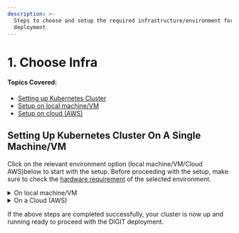 ```yaml
---
description: >-
  Steps to choose and setup the required infrastructure/environment for
  deployment
---
```


# 1. Choose Infra

#### Topics Covered:

* [Setting up Kubernetes Cluster](1.-choose-infra.md#setting-up-kubernetes-cluster-on-a-single-machine-vm)
* [Setup on local machine/VM](1.-choose-infra.md#on-local-machine-vm)
* [Setup on cloud (AWS)](1.-choose-infra.md#on-a-cloud-aws)

## **Setting Up Kubernetes Cluster On A Single Machine/VM**

Click on the relevant environment option (local machine/VM/Cloud AWS)below to start with the setup. Before proceeding with the setup, make sure to check the [hardware requirement](./#hardware-pre-requisites) of the selected environment.

<details>

<summary>On local machine/VM</summary>

**Pre-requisites**

* [x] **Linux distribution** running in a VM or bare metal
  * Install `curl`, `wget` `git`, and `tar` (if they're not already installed):
    * `sudo apt-get install curl git wget tar`
  * Install [Docker](https://docs.docker.com/engine/install/ubuntu/)
  * [Install kubectl](https://kubernetes.io/docs/tasks/tools/install-kubectl-linux/) on Linux
  * Open terminal and Install k3d(v4.4.8) on Linux using the below command
    * `wget -q -O - https://raw.githubusercontent.com/k3d-io/k3d/main/install.sh | TAG=v4.4.8 bash`   &#x20;
*   [x] **OSX or Mac**

    * [Docker Desktop](https://docs.docker.com/docker-for-mac/install/) local Kubernetes cluster enabled
    * [Install kubectl](https://kubernetes.io/docs/tasks/tools/install-kubectl-macos/) on Mac
    * Install k3d on Mac, on terminal use curl command
    * [Homebrew](https://brew.sh) (Homebrew is available for MacOS) using the below command to install curl

    ```
    brew install curl
    ```

    ```
    curl -s https://raw.githubusercontent.com/rancher/k3d/main/install.sh | TAG=v4.4.8 bash
    ```

<!---->

* [x] Windows 10 or above
  * Admin access to follow the steps
  * [Docker Desktop for windows](https://docs.docker.com/docker-for-windows/install/#system-requirements-for-wsl-2-backend) need to be installed ( make sure wsl is installed to run Docker Desktop )
  * [Install kubectl](https://kubernetes.io/docs/tasks/tools/install-kubectl-windows/) on Windows
  * [Install Chocolatey](https://chocolatey.org) package manager for windows
  * Install [GitBash](https://git-scm.com/download/win) as an alternative command prompt that allows most of the Linux commands on windows.
  * [Install k3d](https://github.com/k3d-io/k3d/releases/download/v4.4.8/k3d-windows-amd64.exe)(v4.4.8)

### Create Lightweight Kubernetes Cluster

Ensure that the docker is running and you have the admin privileges for the device. Run the following in the terminal/command prompt.

<mark style="color:red;">**Note:**</mark> <mark style="color:red;"></mark><mark style="color:red;">Make sure the k3d is already installed as part of the pre-requisites.</mark>&#x20;

Start with the setup of the lightweight Kubernetes cluster on your local machine/VM. Execute all the instructions as admin/root/sudoer to give the installer full access to provision the required system resources/folders etc.&#x20;

1. Create the "Kube" directory in the desired place (ensure you use the right dir path if it is different from the example) and change permission. This is used as k3d cluster persistent storage to store metadata and container logs.
   * **For Linux/Mac**&#x20;
     1. ```
        cd ~
        mkdir kube
        chmod 777 kube
        cd kube
        pwd  #copy the path you get here. Provide an absolute path to below k3d cmd, by replacing "/home/<user_name>/kube" with your directory path
        ```
   * **For Windows**
     1. ```
        cd D:\
        mkdir kube
        wsl chmod -R 777 kube
        cd kube
        pwd  #copy the path you get here. Provide an absolute path to below k3d cmd, by replacing "/home/<user_name>/kube" with your directory path
        ```
2.  Create a k3d cluster with a single master node and 2 agents (Worker Nodes) and mount the above-created directory (for data persistence). Here's where it stores all the metadata and persists the logs of the workloads.

    *   ```
        k3d cluster create --k3s-server-arg "--no-deploy=traefik" --agents 2 -v "/home/<user_name>/kube:/kube@agent[0,1]" -v "/home/<user_name>/kube:/kube@server[0]" --port "80:80@loadbalancer"
        ```



    <mark style="background-color:blue;">**NOTE:**</mark> <mark style="background-color:blue;"></mark><mark style="background-color:blue;">Update "/home/\<user\_name>/kube" path in the above cmd with your respective absolute path.</mark>&#x20;
3. Once the cluster creation is successful, get the kubeconfig file, that enables you to connect to the cluster.
   *   ```
       k3d kubeconfig get k3s-default > myk3dconfig
       ```

       ```
       export KUBECONFIG=<path-to-your-kube_config>
       ```
   * ```
     kubectl config use-context k3d-k3s-default --kubeconfig=myk3dconfig
     ```
4. Verify the cluster creation by running the following commands from your local machine where the kubectl is installed. It provides the sample output as below if everything works fine.
   *   ```
       kubectl cluster-info
       ```

       `OutPut`

       ```
       Kubernetes control plane is running at https://0.0.0.0:33931
       CoreDNS is running at https://0.0.0.0:33931/api/v1/namespaces/kube-system/services/kube-dns:dns/proxy
       Metrics-server is running at https://0.0.0.0:33931/api/v1/namespaces/kube-system/services/https:metrics-server:/proxy
       ```


   *   ```
       k3d cluster list
       ```

       `OutPut`

       ```
       NAME          SERVERS   AGENTS   LOADBALANCER
       k3s-default   1/1       2/2      true
       ```


   *   ```
       kubectl get nodes
       ```

       `OutPut`

       ```
       NAME                       STATUS   ROLES                  AGE     VERSION
       k3d-k3s-default-agent-0    Ready    <none>                 3d18h   v1.21.1+k3s1
       k3d-k3s-default-agent-1    Ready    <none>                 3d18h   v1.21.1+k3s1
       k3d-k3s-default-server-0   Ready    control-plane,master   3d18h   v1.21.1+k3s1
       ```


   *   ```
       kubectl top nodes
       ```

       `OutPut`

       ```
       W0625 07:56:24.588781   12810 top_node.go:119] Using json format to get metrics. Next release will switch to protocol-buffers, switch early by passing --use-protocol-buffers flag
       NAME                       CPU(cores)   CPU%   MEMORY(bytes)   MEMORY%   
       k3d-k3s-default-agent-0    547m         6%     1505Mi          9%        
       k3d-k3s-default-agent-1    40m          0%     2175Mi          13%       
       k3d-k3s-default-server-0   59m          0%     2286Mi          14%  
       ```



</details>

<details>

<summary>On a Cloud (AWS)</summary>

### Pre-reads <a href="#pre-reads" id="pre-reads"></a>

Know what is terraform: [https://youtu.be/h970ZBgKINg](https://youtu.be/h970ZBgKINg)​

### Pre-requisites <a href="#prerequisites" id="prerequisites"></a>

1. Install [**terraform**](https://releases.hashicorp.com/terraform/0.14.10/) for the Infra-as-code (IaC) to provision cloud resources as code and with desired resource graph. It also helps in destroying the cluster in one go. **The desired terraform version is 0.14.10.**

* Follow the below and follow steps under **Install terraform manually**\
  [**https://cloudlinuxtech.com/install-terraform-on-ubuntu-uninstall-terraform/**](https://cloudlinuxtech.com/install-terraform-on-ubuntu-uninstall-terraform/)

<!---->

* If you already have a different version of the terraform version running install [tfswitch](https://github.com/warrensbox/terraform-switcher) which would allow you to have multiple terraform versions in the same machine and toggle between the desired versions.

&#x20; 2\. ​[Setup your AWS account](https://egov.awsapps.com/start#/).

&#x20; 3\. If you are not using the eGov AWS account, **open 80, 22, and 6550 ports** in a default [security group](https://vanchiv.com/open-port-on-aws-ec2-instance/).

### 1. Launching VM/Instance using Terraform <a href="#1.-launching-vm-instance-using-terraform" id="1.-launching-vm-instance-using-terraform"></a>

**Step 1:** Clone the following [DIGIT Devops GitRepo](https://github.com/egovernments/DIGIT-DevOps). You may have to [install git](https://docs.github.com/en/github/creating-cloning-and-archiving-repositories/cloning-a-repository-from-github/cloning-a-repository) and then run [git clone](https://docs.github.com/en/github/creating-cloning-and-archiving-repositories/cloning-a-repository-from-github/cloning-a-repository) it to your machine.

```
git clone -b quickstart https://github.com/egovernments/DIGIT-DevOps 
```

**Step 2:** After cloning the repo CD into the folder DIGIT-DevOps and type the "code" command. This opens the visual editor and the DIGIT-DevOps repo files.

```
cd DIGIT-DevOps/infra-as-code/terraform/quickstart-aws-ec2
code
```

**Step 3:** Generate [ssh key](https://linuxhint.com/generate-ssh-key-ubuntu/)&#x20;

**Step 4:** The following [main.tf ](https://vscode.dev/github/egovernments/DIGIT-DevOps/blob/quickstart/infra-as-code/terraform/digit-quickstart-aws/main.tf)will create ec2 instance.

```
provider "aws" {
  region = "${var.region}"
}
module "ssh_key" {
  source             = "../modules/instance/aws-ec2"
  key_name           =  "${var.key_name}"
  public_key         =  "${var.public_key}"
} 

resource "aws_instance" "digit-quickstart-vm" {
  ami                    = "${var.ami_name_value}"
  instance_type          = "${var.instance_type}"
  key_name               = module.ssh_key.ssh_key_name
  monitoring             =  false
  associate_public_ip_address = true
  availability_zone      =  "ap-south-1b"

  tags = {
    Name = "${var.tag}"
  }
}
```

**Step 5:** Update [variables.tf](https://vscode.dev/github/egovernments/DIGIT-DevOps/blob/quickstart/infra-as-code/terraform/digit-quickstart-aws/variables.tf)

```
variable "region" {
  default = "ap-south-1"
}

variable "ami_name_value" {
  default = "ami-0bb9e2d19522c61d4"
}

variable "instance_type" {
  default = "c5.2xlarge"
}

## The VM capacity may depend on the H/W requirement of the number of DIGIT modules that you may try for the POC
## Eg: 


variable "tag" {
    default = "digit-quickstart-vm" ## change tag name eg. digit-quickstart-vm_your-name_name
}

## change ssh public_key with your public ssh key
variable "public_key" {
  default = "ssh-rsa <asfas>/Gy6w0PPSnnfl/AWXO7ckFtEXQbdz9Y15zeUFKgUsbklXxmC6D37BkPGu+IjCZSOttPV+PRM0Dnf0jQLvMV0UhEkguD9ALC5xikqNlFyPH5bGetWDxtLbn61tnoOIYG6lXAdk2Oe35yWWt3ZgcccWtYuRwDo0ofBwY9jWOkEcCefDyYg+S7h1VzNsbB9DsFv0vPcaxHcZK8bLdyhnz1+9rXy/flbiS5kE0O97aZ4zm4wAmqiivN2wWhUez18k2Mcs= demo@demo" 
  description = "ssh key"
}


variable "key_name" {
  default = "digit-quickstart-vm"  ## change ssh key_name eg.digit-quickstart-vm-your_name
  description = "ssh key name"
}
```

**Step 6:** Export AWS Profile.

```
export AWS_PROFILE=digit-quickstart-poc
```

**Step 7:** Terraform Execution

```
cd DIGIT-DevOps/infra-as-code/terraform/quickstart-aws-ec2
```

```
terraform init
terraform plan
terraform apply
```

**Step 8:** The terraform apply command displays the results of creating the resource defined in the configuration files.

<mark style="color:red;background-color:blue;">**Note:**</mark> <mark style="color:red;background-color:blue;"></mark><mark style="color:red;background-color:blue;">Copy the "Public IP" from the outputs.</mark>

```
module.ssh_key.aws_key_pair.ssh_key: Creating...
module.ssh_key.aws_key_pair.ssh_key: Creation complete after 0s [id=digit-quickstart-vm]
aws_instance.digit-quickstart-poc: Creating...
aws_instance.digit-quickstart-poc: Still creating... [10s elapsed]
aws_instance.digit-quickstart-poc: Creation complete after 12s [id=i-05764e3b780d836dd]

Apply complete! Resources: 2 added, 0 changed, 0 destroyed.

Outputs:

public_ip = "<some_public_ip>"
```

**Step 9:** The terraform output provides the VM/instance public IP. Use the same to log in.

```
ssh -i <path_to_ssh_private_key> ubuntu@<your_vm_public_ip>
NOTE: replace IP <your_vm_public_ip> with your respective public IP
```

After logging into the newly provisioned AWS ec2 instance perform the steps below:

### 2. Create a Lightweight Kubernetes Cluster <a href="#2.-create-a-lightweight-kubernetes-cluster" id="2.-create-a-lightweight-kubernetes-cluster"></a>

Ensure that the VM meets the prescribed [pre-requisites](./#hardware-pre-requisites). Execute the commands below. In case, you are trying to set up on any other VM of your choice - ensure that the mentioned software/tools are installed and you have admin access to the machine.

To set up the lightweight Kubernetes cluster on your VM - execute all the instructions as admin/root/sudoer to give the installer full access to provision the required system resources/folders etc.

* [x] Create "Kube" directory in the desired place (ensure you use the right dir path if it is different from the example) and change permission accordingly. This will be used as k3d cluster persistent storage to store all the metadata and container logs.

```
sudo mkdir ~/kube
sudo chmod -R 777 ~/kube
cd ~/kube
pwd  

#copy the path you get here. Provide an absolute path to below k3d cmd, by replacing "/home/<user_name>/kube" with your directory path
eg: /home/<your_user_name>/kube
```

* [x] Create a k3d cluster with a single master node and 2 agents (Worker Nodes) and mount the above-created directory (for data persistence). Here's where it stores all the metadata and persists the logs of the workloads.

**Notes**:

* Update "/home/\<your\_user\_name>/kube" path in the cmd below using the respective absolute path.
* To route the traffic to the above-created cluster to connect to the cluster from the local machine/laptop using kubeconfig file.
* Update \<VM\_Private\_IP> with VM Private IP, use the below command on the VM terminal to get private IP.

```
ip a | grep "inet " | grep -v  "127.0.0.1" | awk -F " " '{print $2}'|awk -F "/" '{print $1}'|head -n1   
```

* Update \<VM\_Public\_IP> with VM's Public IP which you used to ssh into VM.

```
sudo k3d cluster create \
--api-port <VM_Private_IP>:6550 \
--k3s-server-arg "--no-deploy=traefik" \
--k3s-server-arg "--tls-san=<VM_Public_IP>" \
--agents 2 \
-v "/home/<your_user_name>/kube:/kube@agent[0,1]" \
-v "/home/<your_user_name>/kube:/kube@server[0]" \
--port "80:80@loadbalancer" 

```

* [x] Once the cluster is created successfully, fetch the kubeconfig file that allows you to connect to the cluster.

<!---->

* [ ] `sudo k3d kubeconfig get k3s-default > myk3dconfig`
* [ ] `sudo kubectl config use-context k3d-k3s-default --kubeconfig=myk3dconfig`
* [x] Verify the cluster creation by running the following commands from your AWS VM where the kubectl is installed. It gives the sample output as below if everything works fine.
*   [x] `sudo kubectl cluster-info`

    `OutPut`

```
Kubernetes control plane is running at https://0.0.0.0:33931
CoreDNS is running at https://0.0.0.0:33931/api/v1/namespaces/kube-system/services/kube-dns:dns/proxy
Metrics-server is running at https://0.0.0.0:33931/api/v1/namespaces/kube-system/services/https:metrics-server:/proxy
```

*   [x] `sudo k3d cluster list`

    `OutPut`

    ```
    NAME          SERVERS   AGENTS   LOADBALANCER
    k3s-default   1/1       2/2      true
    ```


*   [x] `sudo kubectl get nodes`

    `OutPut`

    ```
    NAME                       STATUS   ROLES                  AGE     VERSION
    k3d-k3s-default-agent-0    Ready    <none>                 3d18h   v1.21.1+k3s1
    k3d-k3s-default-agent-1    Ready    <none>                 3d18h   v1.21.1+k3s1
    k3d-k3s-default-server-0   Ready    control-plane,master   3d18h   v1.21.1+k3s1
    ```


*   [x] `sudo kubectl top nodes`

    `OutPut`

    ```
    W0625 07:56:24.588781   12810 top_node.go:119] Using json format to get metrics. Next release will switch to protocol-buffers, switch early by passing --use-protocol-buffers flag
    NAME                       CPU(cores)   CPU%   MEMORY(bytes)   MEMORY%   
    k3d-k3s-default-agent-0    547m         6%     1505Mi          9%        
    k3d-k3s-default-agent-1    40m          0%     2175Mi          13%       
    k3d-k3s-default-server-0   59m          0%     2286Mi          14%  
    ```

### To access the k3s cluster from local

1. `Copy myk3dconfig to your local machine/laptop`
2. Replace the **clusters.cluster.server** Private IP with Public Ip from your `myk3dconfig`.

For reference observe the below kubeconfig:

```
apiVersion: v1
clusters:
- cluster:
    certificate-authority-data: 
    server: https://<VM_Private_IP>:6550 //replace <VM_Private_IP> with <VM_Public_IP>
  name: k3d-k3s-default
contexts:
- context:
    cluster: k3d-k3s-default
    user: admin@k3d-k3s-default
  name: k3d-k3s-default
current-context: k3d-k3s-default
kind: Config
preferences: {}
users:
- name: admin@k3d-k3s-default
  user:
    client-certificate-data: 
    client-key-data:

```

3\. Setup kubeconfig.

```
export KUBECONFIG=<path-to-your-kube_config>
```

4\. To check the nodes locally, run the below command -

&#x20;    `kubectl get nodes --kubeconfig=<path-to-your-kube_config>`

## Deploy DIGIT

Now you can start with the[ ](http://127.0.0.1:5000/o/-MEQmzNGXk5ajuZujG7E/s/u6Ku4A4oltqY9dhmL6Zu/)[Deployment](2.-deployment.md).

## Destroy VM/Instance

Once you are done with the Quickstart setup, destroy the terraform resources.

```
cd DIGIT-DevOps/infra-as-code/terraform/digit-quickstart-aws
terraform destroy
```

</details>

If the above steps are completed successfully, your cluster is now up and running ready to proceed with the DIGIT deployment.



_​_
